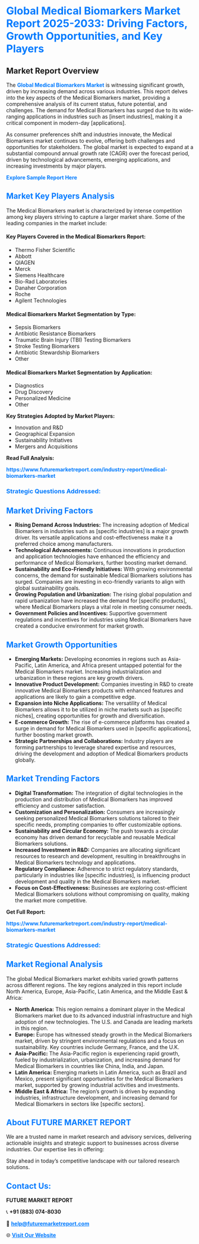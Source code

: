 <h1 style="color: #007BFF;">Global Medical Biomarkers Market Report 2025-2033: Driving Factors, Growth Opportunities, and Key Players</h1>

<section id="overview">
<h2>Market Report Overview</h2>
<p>The <a href="https://www.futuremarketreport.com/industry-report/medical-biomarkers-market" style="color: #007BFF; text-decoration: none;"><strong>Global Medical Biomarkers Market</strong></a> is witnessing significant growth, driven by increasing demand across various industries. This report delves into the key aspects of the Medical Biomarkers market, providing a comprehensive analysis of its current status, future potential, and challenges. The demand for Medical Biomarkers has surged due to its wide-ranging applications in industries such as [insert industries], making it a critical component in modern-day [applications].</p>
<p>As consumer preferences shift and industries innovate, the Medical Biomarkers market continues to evolve, offering both challenges and opportunities for stakeholders. The global market is expected to expand at a substantial compound annual growth rate (CAGR) over the forecast period, driven by technological advancements, emerging applications, and increasing investments by major players.</p>
</section>

<section id="overview">
<p><a href="https://www.futuremarketreport.com/request-sample/reportId=79427" style="color: #007BFF; text-decoration: none;"><strong>Explore Sample Report Here</strong></a></p>
</section>

<section id="key-players">
<h2 style="color: #007BFF;">Market Key Players Analysis</h2>
<p>The Medical Biomarkers market is characterized by intense competition among key players striving to capture a larger market share. Some of the leading companies in the market include:</p>
<h4>Key Players Covered in the Medical Biomarkers Report:</h4>
<ul><li>Thermo Fisher Scientific</li><li>Abbott</li><li>QIAGEN</li><li>Merck</li><li>Siemens Healthcare</li><li>Bio-Rad Laboratories</li><li>Danaher Corporation</li><li>Roche</li><li>Agilent Technologies</li></ul>
<h4>Medical Biomarkers Market Segmentation by Type:</h4>
<ul><li>Sepsis Biomarkers</li><li>Antibiotic Resistance Biomarkers</li><li>Traumatic Brain Injury (TBI) Testing Biomarkers</li><li>Stroke Testing Biomarkers</li><li>Antibiotic Stewardship Biomarkers</li><li>Other</li></ul>

<h4>Medical Biomarkers Market Segmentation by Application:</h4>
<ul><li>Diagnostics</li><li>Drug Discovery</li><li>Personalized Medicine</li><li>Other</li></ul>
<p><strong>Key Strategies Adopted by Market Players:</strong></p>
<ul>
<li>Innovation and R&D</li>
<li>Geographical Expansion</li>
<li>Sustainability Initiatives</li>
<li>Mergers and Acquisitions</li>
</ul>
</section>

<section>
<p><strong>Read Full Analysis: </strong></p><a href="https://www.futuremarketreport.com/industry-report/medical-biomarkers-market" style="color: #007BFF; text-decoration: none;"><strong>https://www.futuremarketreport.com/industry-report/medical-biomarkers-market</strong></a>
<h3 style="color: #007BFF;">Strategic Questions Addressed:</h3>
</section>

<section id="driving-factors">
<h2 style="color: #007BFF;">Market Driving Factors</h2>
<ul>
<li><strong>Rising Demand Across Industries:</strong> The increasing adoption of Medical Biomarkers in industries such as [specific industries] is a major growth driver. Its versatile applications and cost-effectiveness make it a preferred choice among manufacturers.</li>
<li><strong>Technological Advancements:</strong> Continuous innovations in production and application technologies have enhanced the efficiency and performance of Medical Biomarkers, further boosting market demand.</li>
<li><strong>Sustainability and Eco-Friendly Initiatives:</strong> With growing environmental concerns, the demand for sustainable Medical Biomarkers solutions has surged. Companies are investing in eco-friendly variants to align with global sustainability goals.</li>
<li><strong>Growing Population and Urbanization:</strong> The rising global population and rapid urbanization have increased the demand for [specific products], where Medical Biomarkers plays a vital role in meeting consumer needs.</li>
<li><strong>Government Policies and Incentives:</strong> Supportive government regulations and incentives for industries using Medical Biomarkers have created a conducive environment for market growth.</li>
</ul>
</section>

<section id="growth-opportunities">
<h2 style="color: #007BFF;">Market Growth Opportunities</h2>
<ul>
<li><strong>Emerging Markets:</strong> Developing economies in regions such as Asia-Pacific, Latin America, and Africa present untapped potential for the Medical Biomarkers market. Increasing industrialization and urbanization in these regions are key growth drivers.</li>
<li><strong>Innovative Product Development:</strong> Companies investing in R&D to create innovative Medical Biomarkers products with enhanced features and applications are likely to gain a competitive edge.</li>
<li><strong>Expansion into Niche Applications:</strong> The versatility of Medical Biomarkers allows it to be utilized in niche markets such as [specific niches], creating opportunities for growth and diversification.</li>
<li><strong>E-commerce Growth:</strong> The rise of e-commerce platforms has created a surge in demand for Medical Biomarkers used in [specific applications], further boosting market growth.</li>
<li><strong>Strategic Partnerships and Collaborations:</strong> Industry players are forming partnerships to leverage shared expertise and resources, driving the development and adoption of Medical Biomarkers products globally.</li>
</ul>
</section>

<section id="trending-factors">
<h2 style="color: #007BFF;">Market Trending Factors</h2>
<ul>
<li><strong>Digital Transformation:</strong> The integration of digital technologies in the production and distribution of Medical Biomarkers has improved efficiency and customer satisfaction.</li>
<li><strong>Customization and Personalization:</strong> Consumers are increasingly seeking personalized Medical Biomarkers solutions tailored to their specific needs, prompting companies to offer customizable options.</li>
<li><strong>Sustainability and Circular Economy:</strong> The push towards a circular economy has driven demand for recyclable and reusable Medical Biomarkers solutions.</li>
<li><strong>Increased Investment in R&D:</strong> Companies are allocating significant resources to research and development, resulting in breakthroughs in Medical Biomarkers technology and applications.</li>
<li><strong>Regulatory Compliance:</strong> Adherence to strict regulatory standards, particularly in industries like [specific industries], is influencing product development and quality in the Medical Biomarkers market.</li>
<li><strong>Focus on Cost-Effectiveness:</strong> Businesses are exploring cost-efficient Medical Biomarkers solutions without compromising on quality, making the market more competitive.</li>
</ul>
</section>

<section>
<p><strong>Get Full Report: </strong></p><a href="https://www.futuremarketreport.com/industry-report/medical-biomarkers-market" style="color: #007BFF; text-decoration: none;"><strong>https://www.futuremarketreport.com/industry-report/medical-biomarkers-market</strong></a>
<h3 style="color: #007BFF;">Strategic Questions Addressed:</h3>
</section>


<section id="regional-analysis">
<h2 style="color: #007BFF;">Market Regional Analysis</h2>
<p>The global Medical Biomarkers market exhibits varied growth patterns across different regions. The key regions analyzed in this report include North America, Europe, Asia-Pacific, Latin America, and the Middle East & Africa:</p>
<ul>
<li><strong>North America:</strong> This region remains a dominant player in the Medical Biomarkers market due to its advanced industrial infrastructure and high adoption of new technologies. The U.S. and Canada are leading markets in this region.</li>
<li><strong>Europe:</strong> Europe has witnessed steady growth in the Medical Biomarkers market, driven by stringent environmental regulations and a focus on sustainability. Key countries include Germany, France, and the U.K.</li>
<li><strong>Asia-Pacific:</strong> The Asia-Pacific region is experiencing rapid growth, fueled by industrialization, urbanization, and increasing demand for Medical Biomarkers in countries like China, India, and Japan.</li>
<li><strong>Latin America:</strong> Emerging markets in Latin America, such as Brazil and Mexico, present significant opportunities for the Medical Biomarkers market, supported by growing industrial activities and investments.</li>
<li><strong>Middle East & Africa:</strong> The region’s growth is driven by expanding industries, infrastructure development, and increasing demand for Medical Biomarkers in sectors like [specific sectors].</li>
</ul>
</section>

<footer>
<h2 style="color: #007BFF;">About FUTURE MARKET REPORT</h2>
<p>We are a trusted name in market research and advisory services, delivering actionable insights and strategic support to businesses across diverse industries. Our expertise lies in offering:</p>

<p>Stay ahead in today’s competitive landscape with our tailored research solutions.</p>

<h2 style="color: #007BFF;">Contact Us:</h2>
<p><strong>FUTURE MARKET REPORT</strong></p>
<p>📞 <strong>+91 (883) 074-8030</strong></p>
<p>📧 <strong><a href="mailto:help@futuremarketreport.com" style="color: #007BFF;">help@futuremarketreport.com</a></strong></p>
<p>🌐 <strong><a href="https://www.futuremarketreport.com/" style="color: #007BFF;">Visit Our Website</a></strong></p>
</footer>
